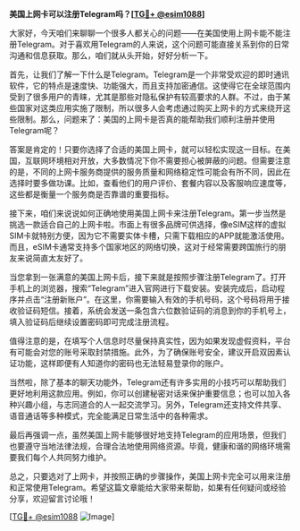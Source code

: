 **美国上网卡可以注册Telegram吗？[[TG💪+ @esim1088](https://t.me/s/esim1088)]**

大家好，今天咱们来聊聊一个很多人都关心的问题——在美国使用上网卡能不能注册Telegram。对于喜欢用Telegram的人来说，这个问题可能直接关系到你的日常沟通和信息获取。那么，咱们就从头开始，好好分析一下。

首先，让我们了解一下什么是Telegram。Telegram是一个非常受欢迎的即时通讯软件，它的特点是速度快、功能强大，而且支持加密通信。这使得它在全球范围内受到了很多用户的青睐，尤其是那些对隐私保护有较高要求的人群。不过，由于某些国家对这类应用实施了限制，所以很多人会考虑通过购买上网卡的方式来绕开这些限制。那么，问题来了：美国的上网卡是否真的能帮助我们顺利注册并使用Telegram呢？

答案是肯定的！只要你选择了合适的美国上网卡，就可以轻松实现这一目标。在美国，互联网环境相对开放，大多数情况下你不需要担心被屏蔽的问题。但需要注意的是，不同的上网卡服务商提供的服务质量和网络稳定性可能会有所不同，因此在选择时要多做功课。比如，查看他们的用户评价、套餐内容以及客服响应速度等，这些都是衡量一个服务商是否靠谱的重要指标。

接下来，咱们来说说如何正确地使用美国上网卡来注册Telegram。第一步当然是挑选一款适合自己的上网卡啦。市面上有很多品牌可供选择，像eSIM这样的虚拟SIM卡就特别方便，因为它不需要实体卡槽，只需下载相应的APP就能激活使用。而且，eSIM卡通常支持多个国家地区的网络切换，这对于经常需要跨国旅行的朋友来说简直太友好了。

当您拿到一张满意的美国上网卡后，接下来就是按照步骤注册Telegram了。打开手机上的浏览器，搜索“Telegram”进入官网进行下载安装。安装完成后，启动程序并点击“注册新账户”。在这里，你需要输入有效的手机号码，这个号码将用于接收验证码短信。接着，系统会发送一条包含六位数验证码的消息到你的手机号上，填入验证码后继续设置密码即可完成注册流程。

值得注意的是，在填写个人信息时尽量保持真实性，因为如果发现虚假资料，平台有可能会对您的账号采取封禁措施。此外，为了确保账号安全，建议开启双因素认证功能，这样即便有人知道你的密码也无法轻易登录你的账户。

当然啦，除了基本的聊天功能外，Telegram还有许多实用的小技巧可以帮助我们更好地利用这款应用。例如，你可以创建秘密对话来保护重要信息；也可以加入各种兴趣小组，与志同道合的人一起交流学习。另外，Telegram还支持文件共享、语音通话等多种模式，完全能满足日常生活中的各种需求。

最后再强调一点，虽然美国上网卡能够很好地支持Telegram的应用场景，但我们也要遵守当地法律法规，合理合法地使用网络资源。毕竟，健康和谐的网络环境需要我们每个人共同努力维护。

总之，只要选对了上网卡，并按照正确的步骤操作，美国上网卡完全可以用来注册和正常使用Telegram。希望这篇文章能给大家带来帮助，如果有任何疑问或经验分享，欢迎留言讨论哦！

[[TG💪+ @esim1088](https://t.me/s/esim1088) ![Image](https://i.postimg.cc/4NQfJmqS/Snipaste-2025-05-13-00-14-12.png)]